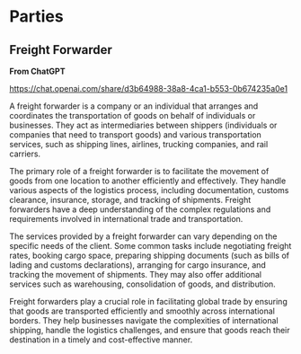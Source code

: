 # Parties

## Freight Forwarder

**From ChatGPT**

https://chat.openai.com/share/d3b64988-38a8-4ca1-b553-0b674235a0e1

A freight forwarder is a company or an individual that arranges and coordinates the transportation of goods on behalf of individuals or businesses. They act as intermediaries between shippers (individuals or companies that need to transport goods) and various transportation services, such as shipping lines, airlines, trucking companies, and rail carriers.

The primary role of a freight forwarder is to facilitate the movement of goods from one location to another efficiently and effectively. They handle various aspects of the logistics process, including documentation, customs clearance, insurance, storage, and tracking of shipments. Freight forwarders have a deep understanding of the complex regulations and requirements involved in international trade and transportation.

The services provided by a freight forwarder can vary depending on the specific needs of the client. Some common tasks include negotiating freight rates, booking cargo space, preparing shipping documents (such as bills of lading and customs declarations), arranging for cargo insurance, and tracking the movement of shipments. They may also offer additional services such as warehousing, consolidation of goods, and distribution.

Freight forwarders play a crucial role in facilitating global trade by ensuring that goods are transported efficiently and smoothly across international borders. They help businesses navigate the complexities of international shipping, handle the logistics challenges, and ensure that goods reach their destination in a timely and cost-effective manner.
